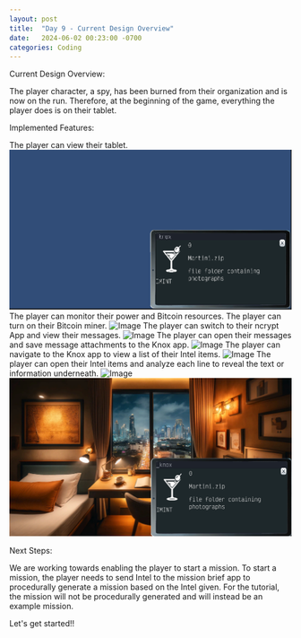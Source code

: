 ```yaml
---
layout: post
title:  "Day 9 - Current Design Overview"
date:   2024-06-02 00:23:00 -0700
categories: Coding
---
```


Current Design Overview:

The player character, a spy, has been burned from their organization and is now on the run. Therefore, at the beginning of the game, everything the player does is on their tablet.

Implemented Features:

The player can view their tablet.
![Image](/images/day-9-game-snap-shot-1.png)
The player can monitor their power and Bitcoin resources.
The player can turn on their Bitcoin miner.
![Image](/images/day-9-game-snap-shot-2.png.png.png.png.png.png)
The player can switch to their ncrypt App and view their messages.
![Image](/images/day-9-game-snap-shot-3.png.png.png.png.png)
The player can open their messages and save message attachments to the Knox app.
![Image](/images/day-9-game-snap-shot-4.png.png.png.png)
The player can navigate to the Knox app to view a list of their Intel items.
![Image](/images/day-9-game-snap-shot-5.png.png.png)
The player can open their Intel items and analyze each line to reveal the text or information underneath.
![Image](/images/day-9-game-snap-shot-6.png.png)
![Image](/images/day-9-game-snap-shot-7.png)


Next Steps:

We are working towards enabling the player to start a mission. To start a mission, 
the player needs to send Intel to the mission brief app to procedurally generate a mission
based on the Intel given. For the tutorial, the mission will not be
procedurally generated and will instead be an example mission.

Let's get started!!


